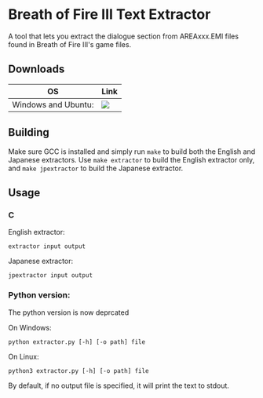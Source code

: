 # Breath of Fire III Text Extractor
A tool that lets you extract the dialogue section from AREAxxx.EMI files found in Breath of Fire III's game files.

## Downloads
| OS | Link|
| --- | --- |
| Windows and Ubuntu: | [![](https://github.com/glitch-in-the-herring/bof3-text-extractor/actions/workflows/c-cpp.yml/badge.svg)](https://github.com/glitch-in-the-herring/bof3-text-extractor/actions) |

## Building
Make sure GCC is installed and simply run `make` to build both the English and Japanese extractors. Use `make extractor` to build the English extractor only, and `make jpextractor` to build the Japanese extractor.

## Usage
### C
English extractor:
```
extractor input output
```

Japanese extractor:
```
jpextractor input output
```

### Python version:
The python version is now deprcated 

On Windows:
```
python extractor.py [-h] [-o path] file
```
  
On Linux:
```
python3 extractor.py [-h] [-o path] file
```
By default, if no output file is specified, it will print the text to stdout.

